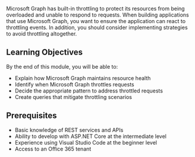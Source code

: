 Microsoft Graph has built-in throttling to protect its resources from being overloaded and unable to respond to requests. When building applications that use Microsoft Graph, you want to ensure the application can react to throttling events. In addition, you should consider implementing strategies to avoid throttling altogether.

## Learning Objectives  

By the end of this module, you will be able to:  

  - Explain how Microsoft Graph maintains resource health
  - Identify when Microsoft Graph throttles requests
  - Decide the appropriate pattern to address throttled requests
  - Create queries that mitigate throttling scenarios

## Prerequisites  

  - Basic knowledge of REST services and APIs
  - Ability to develop with ASP.NET Core at the intermediate level
  - Experience using Visual Studio Code at the beginner level
  - Access to an Office 365 tenant
